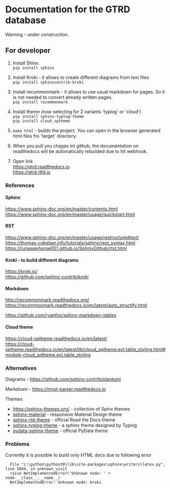 # Documentation for the GTRD database 
Warning - under construction.



## For developer

1. Install Shinx.
<br/>```pip install sphinx```

2. Install Kroki - it allows to create different diagrams from text files
<br/>```pip install sphinxcontrib-kroki```

3. Install recommonmark - it allows to use usual markdown for pages.
So it is not needed to convert already written pages.
<br/>```pip install recommonmark```

4. Install theme (now selecting for 2 variants 'typlog' or 'cloud')
<br/>```pip install sphinx-typlog-theme```
<br/>```pip install cloud_sptheme```

5. ```make html``` - builds the project.
You can open in the browser generated html files fro 'target' directory.

6. When you pull you chages int github, the documentation on readthedocs will be automatically rebuilded due to hit webhook.

7. Open link
<br/>https://gtrd.readthedocs.io
<br/>https://gtrd.rtfd.io

### References 

#### Sphinx
https://www.sphinx-doc.org/en/master/contents.html
<br/>https://www.sphinx-doc.org/en/master/usage/quickstart.html

#### RST
https://www.sphinx-doc.org/en/master/usage/restructuredtext/
<br/>https://thomas-cokelaer.info/tutorials/sphinx/rest_syntax.html
<br/>https://runawayhorse001.github.io/SphinxGithub/rtxt.html

#### Kroki - to build different diagrams
https://kroki.io/
<br/>https://github.com/sphinx-contrib/kroki

#### Markdown 
http://recommonmark.readthedocs.org/
<br/>https://recommonmark.readthedocs.io/en/latest/auto_structify.html

https://github.com/ryanfox/sphinx-markdown-tables

#### Cloud theme
https://cloud-sptheme.readthedocs.io/en/latest/
<br/>https://cloud-sptheme.readthedocs.io/en/latest/lib/cloud_sptheme.ext.table_styling.html#module-cloud_sptheme.ext.table_styling


### Alternatives 

Diagrams - https://github.com/sphinx-contrib/plantuml

Markdown - https://myst-parser.readthedocs.io

Themes
*  https://sphinx-themes.org/ - collection of Spinx themes
* [sphinx-material](https://bashtage.github.io/sphinx-material/index.html) - responsive Material Design theme
* [sphinx-rtd-theme](https://sphinx-rtd-theme.readthedocs.io/en/stable/) - official Read the Docs theme
* [sphinx-typlog-theme](https://sphinx-typlog-theme.readthedocs.io/en/latest/) - a sphinx theme designed by Typlog
* [pydata-sphinx-theme](https://pydata-sphinx-theme.readthedocs.io/en/latest/) - official PyData theme


### Problems
Currently it is possible to build only HTML docs due to following error
```
  File "c:\python\python39\lib\site-packages\sphinx\writers\latex.py", line 2044, in unknown_visit 
  raise NotImplementedError('Unknown node: ' + node.__class__.__name__)
  NotImplementedError: Unknown node: kroki    
```



